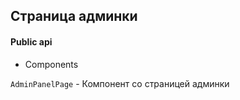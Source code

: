 ## Страница админки

#### Public api

-   Components

`AdminPanelPage` - Компонент со страницей админки
